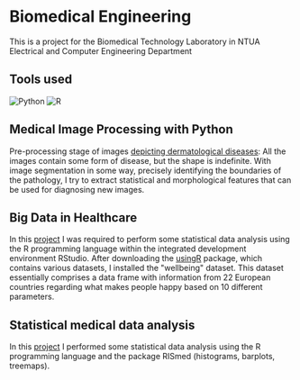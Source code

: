 # Biomedical Engineering
This is a project for the Biomedical Technology Laboratory in NTUA Electrical and Computer Engineering Department 

## Tools used
![Python](https://img.shields.io/badge/python-v3.9.2+-red)
![R](https://img.shields.io/badge/R-v4.1.1-yellow)

## Medical Image Processing with Python

Pre-processing stage of images [depicting dermatological diseases](https://github.com/danaespentz/biomed/blob/main/lab.ipynb): All the images contain some form of disease, but the shape is indefinite. With image segmentation in some way, precisely identifying the boundaries of the pathology, I try to extract statistical and morphological features that can be used for diagnosing new images.


## Big Data in Healthcare

In this [project](https://github.com/danaespentz/biomed/blob/main/spentzouDanae03120237.R) I was required to perform some statistical data analysis using the R programming language within the integrated development environment RStudio. After downloading the [usingR](https://cran.r-project.org/web/packages/UsingR/) package, which contains various datasets, I installed the "wellbeing" dataset. This dataset essentially comprises a data frame with information from 22 European countries regarding what makes people happy based on 10 different parameters.


## Statistical medical data analysis

In this [project](https://github.com/danaespentz/biomed/blob/main/lab3.R) I performed some statistical data analysis using the R programming language and the package RISmed (histograms, barplots, treemaps).
